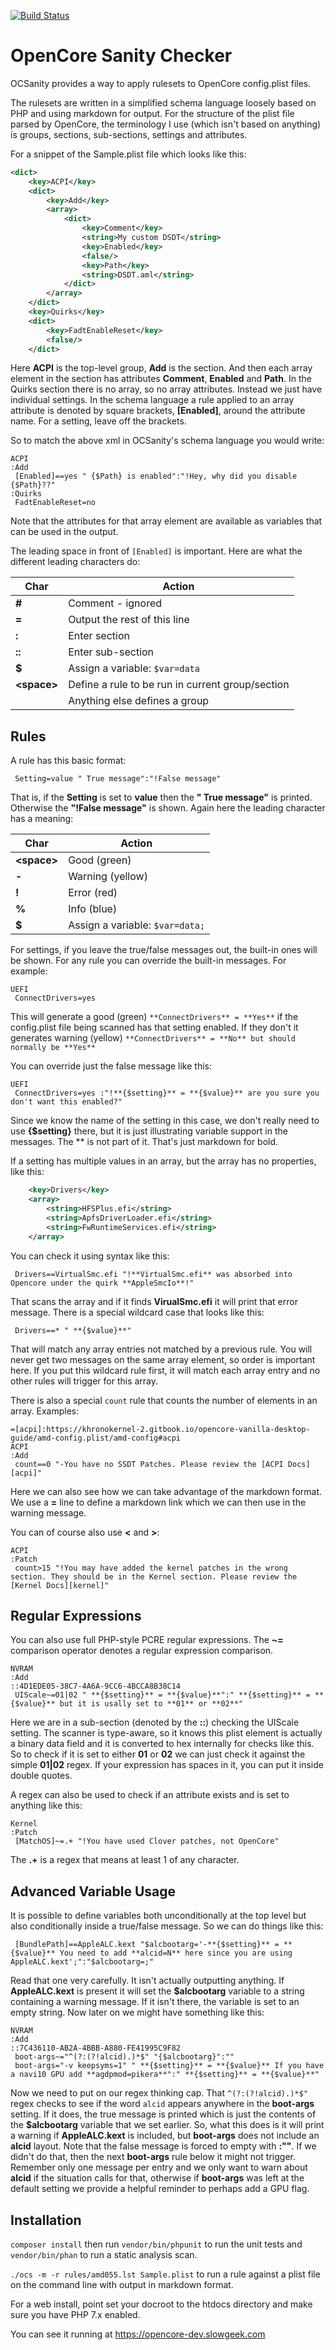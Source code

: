 [![Build Status](https://travis-ci.org/rlerdorf/OCSanity.svg?branch=master)](https://travis-ci.org/rlerdorf/OCSanity)

# OpenCore Sanity Checker

OCSanity provides a way to apply rulesets to OpenCore config.plist files.

The rulesets are written in a simplified schema language loosely based on PHP
and using markdown for output. For the structure of the plist file parsed by OpenCore, the
terminology I use (which isn't based on anything) is groups, sections, sub-sections, settings and attributes.

For a snippet of the Sample.plist file which looks like this:

```xml
<dict>
    <key>ACPI</key>
    <dict>
        <key>Add</key>
        <array>
            <dict>
                <key>Comment</key>
                <string>My custom DSDT</string>
                <key>Enabled</key>
                <false/>
                <key>Path</key>
                <string>DSDT.aml</string>
            </dict>
        </array>
    </dict>
    <key>Quirks</key>
    <dict>
        <key>FadtEnableReset</key>
        <false/>
    </dict>
```

Here **ACPI** is the top-level group, **Add** is the section. And then each array element in the section has attributes **Comment**,
**Enabled** and **Path**.  In the Quirks section there is no array, so no array attributes. Instead we just have individual settings.
In the schema language a rule applied to an array attribute is denoted by square brackets, **[Enabled]**, around the attribute name.
For a setting, leave off the brackets.

So to match the above xml in OCSanity's schema language you would write:

```
ACPI
:Add
 [Enabled]==yes " {$Path} is enabled":"!Hey, why did you disable {$Path}??"
:Quirks
 FadtEnableReset=no
```

Note that the attributes for that array element are available as variables that can be used in the output.

The leading space in front of `[Enabled]` is important.  Here are what the different leading characters do:

|  Char   | Action                           |
| ------- | -------------------------------- |
| **#**   | Comment - ignored                |
| **=**   | Output the rest of this line     |
| **:**   | Enter section                    |
| **::**  | Enter sub-section                |
| **$**   | Assign a variable: `$var=data`   |
| **\<space\>** | Define a rule to be run in current group/section |
|         | Anything else defines a group    |

## Rules

A rule has this basic format:

```
 Setting=value " True message":"!False message"
```

That is, if the **Setting** is set to **value** then the **" True message"** is printed. Otherwise
the **"!False message"** is shown. Again here the leading character has a meaning:

|  Char   | Action                           |
| ------- | -------------------------------- |
| **\<space\>**   | Good (green)             |
| **-**   | Warning (yellow)                 |
| **!**   | Error (red)                      |
| **%**   | Info (blue)                      |
| **$**   | Assign a variable: `$var=data;`  |

For settings, if you leave the true/false messages out, the built-in ones will be shown.
For any rule you can override the built-in messages. For example:

```
UEFI
 ConnectDrivers=yes
```

This will generate a good (green) `**ConnectDrivers** = **Yes**` if the config.plist file being scanned has that setting enabled.
If they don't it generates warning (yellow) `**ConnectDrivers** = **No** but should normally be **Yes**`

You can override just the false message like this:

```
UEFI
 ConnectDrivers=yes :"!**{$setting}** = **{$value}** are you sure you don't want this enabled?"
```

Since we know the name of the setting in this case, we don't really need to use **{$setting}** there, but it is
just illustrating variable support in the messages. The \*\* is not part of it. That's just markdown for bold.

If a setting has multiple values in an array, but the array has no properties, like this:

```xml
    <key>Drivers</key>
    <array>
        <string>HFSPlus.efi</string>
        <string>ApfsDriverLoader.efi</string>
        <string>FwRuntimeServices.efi</string>
    </array>
```

You can check it using syntax like this:

```
 Drivers==VirtualSmc.efi "!**VirtualSmc.efi** was absorbed into Opencore under the quirk **AppleSmcIo**!"
```

That scans the array and if it finds **VirualSmc.efi** it will print that error message. There is a special wildcard case that looks like this:

```
 Drivers==* " **{$value}**"
```

That will match any array entries not matched by a previous rule. You will never get two messages on the same array element, so order is
important here. If you put this wildcard rule first, it will match each array entry and no other rules will trigger for this array.

There is also a special `count` rule that counts the number of elements in an array. Examples:

```
=[acpi]:https://khronokernel-2.gitbook.io/opencore-vanilla-desktop-guide/amd-config.plist/amd-config#acpi
ACPI
:Add
 count==0 "-You have no SSDT Patches. Please review the [ACPI Docs][acpi]"
```

Here we can also see how we can take advantage of the markdown format. We use a **=** line to define a markdown link which we can then use in the warning message.

You can of course also use **<** and **>**:

```
ACPI
:Patch
 count>15 "!You may have added the kernel patches in the wrong section. They should be in the Kernel section. Please review the [Kernel Docs][kernel]"
```

## Regular Expressions

You can also use full PHP-style PCRE regular expressions. The **~=** comparison operator denotes a regular expression comparison.

```
NVRAM
:Add
::4D1EDE05-38C7-4A6A-9CC6-4BCCA8B38C14
 UIScale~=01|02 " **{$setting}** = **{$value}**":" **{$setting}** = **{$value}** but it is usally set to **01** or **02**"
```

Here we are in a sub-section (denoted by the **::**) checking the UIScale setting. The scanner is type-aware, so it knows this
plist element is actually a binary data field and it is converted to hex internally for checks like this. So to check if it is set to
either **01** or **02** we can just check it against the simple **01|02** regex. If your expression has spaces in it, you can put it inside double quotes.

A regex can also be used to check if an attribute exists and is set to anything like this:

```
Kernel
:Patch
 [MatchOS]~=.+ "!You have used Clover patches, not OpenCore"
```

The **.+** is a regex that means at least 1 of any character.

## Advanced Variable Usage

It is possible to define variables both unconditionally at the top level but also conditionally inside a true/false message.
So we can do things like this:

```
 [BundlePath]==AppleALC.kext "$alcbootarg='-**{$setting}** = **{$value}** You need to add **alcid=N** here since you are using AppleALC.kext';":"$alcbootarg=;"
```

Read that one very carefully. It isn't actually outputting anything. If **AppleALC.kext** is present it will set the **$alcbootarg** variable to a string containing
a warning message. If it isn't there, the variable is set to an empty string. Now later on we might have something like this:

```
NVRAM
:Add
::7C436110-AB2A-4BBB-A880-FE41995C9F82
 boot-args~="^(?:(?!alcid).)*$" "{$alcbootarg}":""
 boot-args="-v keepsyms=1" " **{$setting}** = **{$value}** If you have a navi10 GPU add **agdpmod=pikera**":" **{$setting}** = **{$value}**"
```

Now we need to put on our regex thinking cap. That `^(?:(?!alcid).)*$"` regex checks to see if the word `alcid` appears anywhere in the **boot-args** setting.
If it does, the true message is printed which is just the contents of the **$alcbootarg** variable that we set earlier. So, what this does is it will print a warning
if **AppleALC.kext** is included, but **boot-args** does not include an **alcid** layout. Note that the false message is forced to empty with **:""**. If we didn't
do that, then the next **boot-args** rule below it might not trigger. Remember only one message per entry and we only want to warn about **alcid** if the situation
calls for that, otherwise if **boot-args** was left at the default setting we provide a helpful reminder to perhaps add a GPU flag.


## Installation

`composer install` then run `vendor/bin/phpunit` to run the unit tests and `vendor/bin/phan` to run a static analysis scan.

`./ocs -m -r rules/amd055.lst Sample.plist` to run a rule against a plist file on the command line with output in markdown format.

For a web install, point set your docroot to the htdocs directory and make sure you have PHP 7.x enabled.

You can see it running at https://opencore-dev.slowgeek.com
